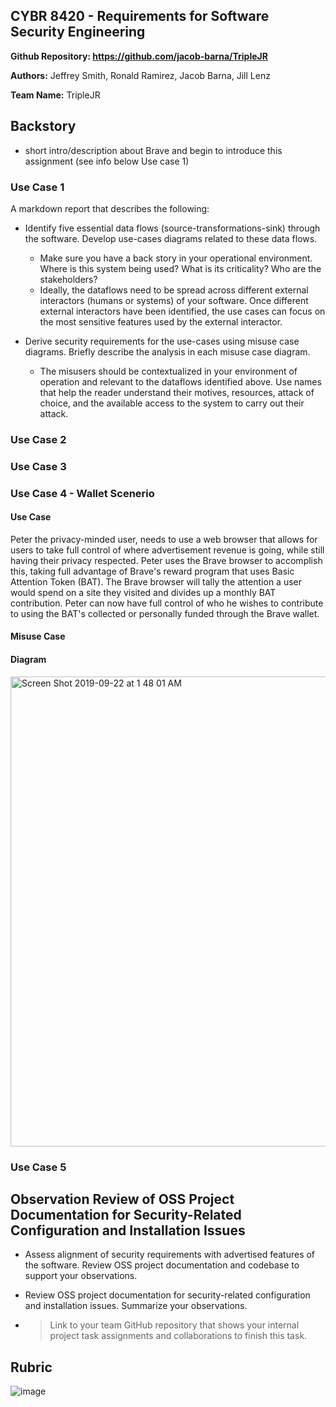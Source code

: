 ## CYBR 8420 - Requirements for Software Security Engineering

**Github Repository: https://github.com/jacob-barna/TripleJR**

**Authors:** Jeffrey Smith, Ronald Ramirez, Jacob Barna, Jill Lenz

**Team Name:** TripleJR

## Backstory
- short intro/description about Brave and begin to introduce this assignment (see info below Use case 1)

### Use Case 1
A markdown report that describes the following:

- Identify five essential data flows (source-transformations-sink) through the software. Develop use-cases diagrams related to these data flows. 
    - Make sure you have a back story in your operational environment. Where is this system being used? What is its criticality? Who are the stakeholders?
    - Ideally, the dataflows need to be spread across different external interactors (humans or systems) of your software. Once different external interactors have been identified, the use cases can focus on the most sensitive features used by the external interactor.

- Derive security requirements for the use-cases using misuse case diagrams. Briefly describe the analysis in each misuse case diagram.
    - The misusers should be contextualized in your environment of operation and relevant to the dataflows identified above. Use names that help the reader understand their motives, resources, attack of choice, and the available access to the system to carry out their attack.
    
### Use Case 2 

### Use Case 3

### Use Case 4 - Wallet Scenerio

#### Use Case
Peter the privacy-minded user, needs to use a web browser that allows for users to take full control of where advertisement revenue is going, while still having their privacy respected. Peter uses the Brave browser to accomplish this, taking full advantage of Brave's reward program that uses Basic Attention Token (BAT). The Brave browser will tally the attention a user would spend on a site they visited and divides up a monthly BAT contribution. Peter can now have full control of who he wishes to contribute to using the BAT's collected or personally funded through the Brave wallet.

#### Misuse Case

#### Diagram 
<img width="752" alt="Screen Shot 2019-09-22 at 1 48 01 AM" src="https://user-images.githubusercontent.com/45551925/65383424-17fe4880-dcdb-11e9-9f97-ec09de978798.png">





### Use Case 5


## Observation Review of OSS Project Documentation for Security-Related Configuration and Installation Issues

- Assess alignment of security requirements with advertised features of the software. Review OSS project documentation and codebase to support your observations.
- Review OSS project documentation for security-related configuration and installation issues. Summarize your observations.

- > Link to your team GitHub repository that shows your internal project task assignments and collaborations to finish this task.

## Rubric 

![image](https://user-images.githubusercontent.com/45551925/65192235-ffbcce00-da3b-11e9-83e3-6ff43a87f146.png)
